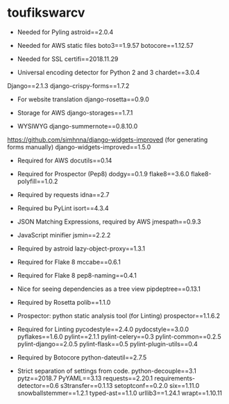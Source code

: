 # toufikswarcv



- Needed for Pyling
astroid==2.0.4

- Needed for AWS static files
boto3==1.9.57
botocore==1.12.57

- Needed for SSL
certifi==2018.11.29

- Universal encoding detector for Python 2 and 3
chardet==3.0.4

Django==2.1.3
django-crispy-forms==1.7.2

- For website translation
django-rosetta==0.9.0

- Storage for AWS
django-storages==1.7.1

- WYSIWYG
django-summernote==0.8.10.0

https://github.com/simhnna/django-widgets-improved (for generating forms manually)
django-widgets-improved==1.5.0

- Required for AWS
docutils==0.14

- Required for Prospector (Pep8)
dodgy==0.1.9
flake8==3.6.0
flake8-polyfill==1.0.2

- Required by requests
idna==2.7

- Required bu PyLint
isort==4.3.4

- JSON Matching Expressions, required by AWS
jmespath==0.9.3

- JavaScript minifier
jsmin==2.2.2

- Required by astroid
lazy-object-proxy==1.3.1

- Required for Flake 8
mccabe==0.6.1

- Required for Flake 8
pep8-naming==0.4.1

- Nice for seeing dependencies as a tree view
pipdeptree==0.13.1

- Required by Rosetta
polib==1.1.0

- Prospector: python static analysis tool (for Linting)
prospector==1.1.6.2

- Required for Linting
pycodestyle==2.4.0
pydocstyle==3.0.0
pyflakes==1.6.0
pylint==2.1.1
pylint-celery==0.3
pylint-common==0.2.5
pylint-django==2.0.5
pylint-flask==0.5
pylint-plugin-utils==0.4

- Required by Botocore
python-dateutil==2.7.5

- Strict separation of settings from code.
python-decouple==3.1
pytz==2018.7
PyYAML==3.13
requests==2.20.1
requirements-detector==0.6
s3transfer==0.1.13
setoptconf==0.2.0
six==1.11.0
snowballstemmer==1.2.1
typed-ast==1.1.0
urllib3==1.24.1
wrapt==1.10.11
